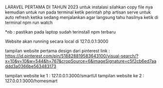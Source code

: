 LARAVEL PERTAMA DI TAHUN 2023
untuk instalasi silahkan copy file nya
kemudian untuk run pada terminal ketik perintah
php artisan serve
untuk auto refresh ketika sedang menjalankan agar langsung tahu hasilnya
ketik di terminal
npm run watch

\*nb : pastikan pada laptop sudah terinstall npm terbaru

Website akan running secara local di 127.0.0.1:3000

tampilan website pertama
design dari pinterest
link : https://id.pinterest.com/pin/518828819583643100/visual-search/?x=10&y=10&w=544&h=767&cropSource=6&imageSignature=c5f2cb6ed7aaddd3a0366be563483173

tampilan website ke 1 : 127.0.0.1:3000/smartUI
tampilan website ke 2 : 127.0.0.1:3000/homesmart
